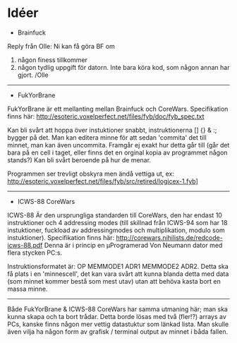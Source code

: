 ﻿# Idéer

* Brainfuck

Reply från Olle:
Ni kan få göra BF om
   1) någon finess tillkommer
   2) någon tydlig uppgift för datorn. Inte bara köra kod, som någon annan har gjort.
 /Olle

---

* FukYorBrane

FukYorBrane är ett mellanting mellan Brainfuck och CoreWars. Specifikation finns här: <http://esoteric.voxelperfect.net/files/fyb/doc/fyb_spec.txt>

Kan bli svårt att hoppa över instuktioner snabbt, instruktionerna [] {} & :; bygger på det.
Man kan editera minne för att sedan 'commita' det till minnet, man kan även uncommita. Framgår ej exakt hur detta går till (går det bara på en cell i taget, eller finns det en orginal kopia av programmet någon stands?) Kan bli svårt beroende på hur de menar.

Programmen ser trevligt obskyra men ändå vettiga ut, ex: <http://esoteric.voxelperfect.net/files/fyb/src/retired/logicex-1.fyb]>

---

 * ICWS-88 CoreWars

ICWS-88 Är den ursprungliga standarden till CoreWars, den har endast 10 instruktioner och 4 addressing modes (till skillnad från ICWS-94 som har 18 instuktioner, fuckload av addressingmodes och multiplikation, modulo som instuktioner). Specifikation finns här: <http://corewars.nihilists.de/redcode-icws-88.pdf>
Denna är i princip en µProgramerad Von Neumann dator med flera stycken PC:s.


Instruktionsformatet är: OP MEMMODE1 ADR1 MEMMODE2 ADR2. Detta ska få plats i en 'minnescell', det kan vara svårt att kunna blanda detta med data (som minnet kommer bestå som mest utav) utan att behöva kasta bort en massa minne.

---

Både FukYorBrane & ICWS-88 CoreWars har samma utmaning här; man ska kunna skapa och ta bort trådar. Detta borde lösas med två (fler!?) arrays av PCs, kanske finns någon mer vettig datastuktur som länkad lista.
Man skulle även vilja ha någon form av grafisk / terminal output av minnet i båda fallen.

